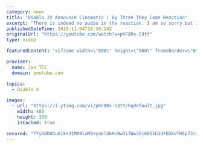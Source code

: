 ```yaml
---
category: news
title: "Diablo IV Announce Cinematic | By Three They Come Reaction"
excerpt: "There is indeed no audio in the reaction. I am so sorry but I have tried my best to salvage what I could. Check out the original video! Diablo IV Announce ..."
publishedDateTime: 2019-11-04T18:38:14Z
originalUrl: "https://youtube.com/watch?v=pKF8Rx-S3tY"
type: video

featuredContent: "<iframe width=\"800\" height=\"500\" frameborder=\"0\" src=\"https://www.youtube.com/embed/pKF8Rx-S3tY\" allow=\"accelerometer; autoplay; encrypted-media; gyroscope; picture-in-picture\" allowfullscreen></iframe>"

provider:
  name: Jen TCC
  domain: youtube.com

topics:
  - Diablo 4

images:
  - url: "https://i.ytimg.com/vi/pKF8Rx-S3tY/hqdefault.jpg"
    width: 480
    height: 360
    isCached: true

secured: "fYybDD8Gu61X+J1MX9laM2+yablG6Hn9w3i7Ww35j685kb1UFEDkVfHSp7Jrz7wzZ3oyt0fzSUBXdSu0vQoGLsiVjJgz1UFuQ6tJdASNOyJsLFtDglG7wIpeOIyoO+vYD1+1QSkGgQoVlpKUqsTacPmKW/5OljJuFT6lHC1bHaGqr169T59Up1SaL3yn0QWEwvaq2Lwn3XY3jKUQsaSX7B/Vmy9DA57e+VkFXQXyno2BOCKh72sgrB565zAzG3uB1qLEumEEiykP3hjfbwn2Uglj/FvJX0OTGKQbrUhPeqCK68lv6Tnqm0j6gbHvf4E3FPmA9axPN6JNVxxINDZuaOKviCPhuoQeB/aazk6Uf+t8HjcTLiZ9mU9fDJOw9tsP/0V07sVOMPbNdoqgE2B2Q+Tls8QOkk+wRa+93PqFEpGWVCZp94sjeFViVvOjzBWC;IvXG5377ykxNUh1YuX4FVA=="
---
```


